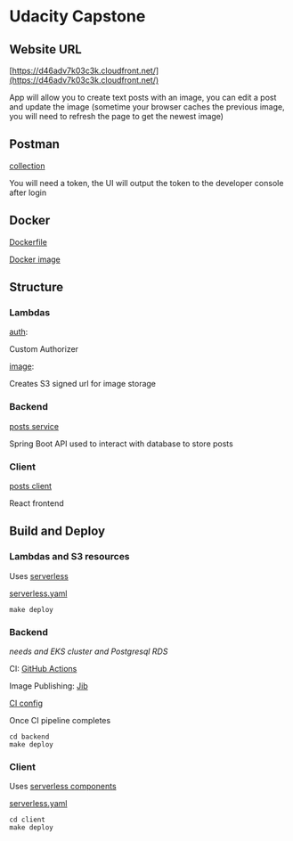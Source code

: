 # Udacity Capstone

## Website URL

[https://d46adv7k03c3k.cloudfront.net/](https://d46adv7k03c3k.cloudfront.net/)

App will allow you to create text posts with an image, you can edit a post and update the image (sometime your 
browser caches the previous image, you will need to refresh the page to get the newest image) 

## Postman

[collection](capstone.postman_collection.json)

You will need a token, the UI will output the token to the developer console after login

## Docker

[Dockerfile](backend/Dockerfile)

[Docker image](https://hub.docker.com/repository/docker/caboose0013/udacity-capstone)

## Structure

### Lambdas
[auth](lambda/functions/auth):

Custom Authorizer

[image](lambda/functions/image):

Creates S3 signed url for image storage

### Backend

[posts service](backend)

Spring Boot API used to interact with database to store posts

### Client

[posts client](client)

React frontend

## Build and Deploy

### Lambdas and S3 resources

Uses [serverless](https://www.serverless.com/framework/docs/providers/aws/guide/serverless.yml/)

[serverless.yaml](serverless.yml)

`make deploy`

### Backend

*needs and EKS cluster and Postgresql RDS*

CI: [GitHub Actions](https://github.com/features/actions) 

Image Publishing: [Jib](https://github.com/GoogleContainerTools/jib)

[CI config](.github/workflows/gradle-publish.yml)

Once CI pipeline completes
```
cd backend
make deploy
```

### Client

Uses [serverless components](https://github.com/serverless/components)

[serverless.yaml](client/serverless.yml)

```
cd client
make deploy
```

